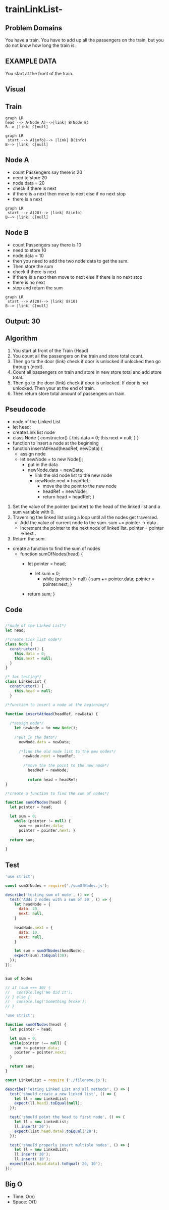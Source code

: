 # trainLinkList-

## Problem Domains

You have a train. You have to add up all the passengers on the train, but you do not know how long the train is.

## EXAMPLE DATA

You start at the front of the train.

## Visual

## Train

```mermaid
graph LR
head --> A(Node A)-->|link| B(Node B)
B--> |link| C[null]
```

```mermaid
graph LR
 start --> A(info)--> |link| B(info)
B--> |link| C[null]
```

## Node A

- count Passengers say there is 20
- need to store 20
- node data = 20
- check if there is next
- if there is a next then move to next else if no next stop
- there is a next

```mermaid
graph LR
 start --> A(20)--> |link| B(info)
B--> |link| C[null]
```

## Node B

- count Passengers say there is 10
- need to store 10
- node data = 10
- then you need to add the two node data to get the sum.
- Then store the sum
- check if there is next
- if there is a next then move to next else if there is no next stop
- there is no next
- stop and return the sum

```mermaid
graph LR
 start --> A(20)--> |link| B(10)
B--> |link| C[null]
```

## Output: 30

## Algorithm

1. You start at front of the Train (Head)
2. You count all the passengers on the train and store total count.
3. Then go to the door (link) check if door is unlocked if unlocked then go through (next).
4. Count all passengers on train and store in new store total and add store total.
5. Then go to the door (link) check if door is unlocked. If door is not unlocked. Then your at the end of train.
6. Then return store total amount of passengers on train.

## Pseudocode

- node of the Linked List
- let head;
- create Link list node
- class Node {
  constructor() {
    this.data = 0;
    this.next = null;
  }
}
- function to insert a node at the beginning
- function insertAtHead(headRef, newData) {
  - assign node
  - let newNode = to new Node();
    - put in the data
    - newNode.data = newData;
      - link the old node list to the new node
      - newNode.next = headRef;
        - move the the point to the new node
        - headRef = newNode;
        - return head = headRef;
}

1. Set the value of the pointer (pointer) to the head of the linked list and a sum variable with 0.
2. Traversing the linked list using a loop until all the nodes get traversed.
    - Add the value of current node to the sum. sum += pointer -> data .
    - Increment the pointer to the next node of linked list. pointer = pointer ->next .
3. Return the sum.

- create a function to find the sum of nodes
  - function sumOfNodes(head) {
    - let pointer = head;
      - let sum = 0;
        - while (pointer != null) {
          sum += pointer.data;
          pointer = pointer.next;
        }
  
    - return sum;
    }

## Code

```js

/*node of the Linked List*/
let head;

/*create Link list node*/
class Node {
  constructor() {
    this.data = 0;
    this.next = null;
  }
}

/* for testing*/
class LinkedList {
  constructor() {
    this.head = null;
  }

/*function to insert a node at the beginning*/

function insertAtHead(headRef, newData) {
  
  /*assign node*/
    let newNode = to new Node();
    
    /*put in the data*/
      newNode.data = newData;
      
      /*link the old node list to the new nodes*/
        newNode.next = headRef;
        
        /*move the the point to the new node*/
          headRef = newNode;
        
          return head = headRef;
}

/*create a function to find the sum of nodes*/

function sumOfNodes(head) {
  let pointer = head;

  let sum = 0;
    while (pointer != null) { 
      sum += pointer.data; 
      pointer = pointer.next; }
  
  return sum; 
  
}

```

## Test

```js
'use strict';

const sumOfNodes = require('./sumOfNodes.js');

describe('testing sum of node', () => {
  test('Adds 2 nodes with a sum of 30', () => {
    let headNode = {
      data: 20,
      next: null,
    }
    
    headNode.next = {
      data: 10,
      next: null,
    }

    let sum = sumOfNodes(headNode);
    expect(sum).toEqual(30);
  });
});


Sum of Nodes

// if (sum === 30) {
//   console.log('We did it');
// } else {
//   console.log('Something broke');
// }

'use strict';

function sumOfNodes(head) {
  let pointer = head;

  let sum = 0;
  while(pointer !== null) {
    sum += pointer.data;
    pointer = pointer.next;
  }

  return sum;
}
```

```js
const LinkedList = require ('./filename.js');

describe('Testing Linked List and all methods', () => {
  test('should create a new linked list', () => {
    let ll = new LinkedList;
    expect(ll.head).toEqual(null);
  });

  test('should point the head to first node', () => {
    let ll = new LinkedList;
    ll.insert('20');
    expect(list.head.data).toEqual('20');
  });

  test('should properly insert multiple nodes', () => {
    let ll = new LinkedList;
    ll.insert('20');
    ll.insert('10');
  expect(list.head.data).toEqual('20, 10');
});
```

## Big O

- Time: O(n)
- Space: O(1)
